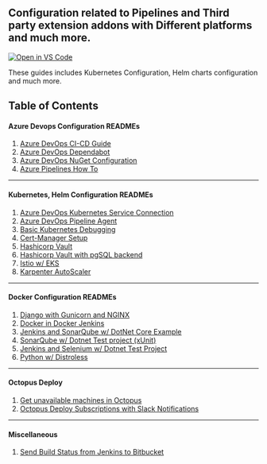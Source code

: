 ## Configuration related to Pipelines and Third party extension addons with Different platforms and much more.
[![Open in VS Code](https://img.shields.io/badge/preview%20in-vscode.dev-blue)](https://open.vscode.dev/meet86/configuration-readme)

These guides includes Kubernetes Configuration, Helm charts configuration and much more.

## Table of Contents

#### Azure Devops Configuration READMEs
1. [Azure DevOps CI-CD Guide](https://github.com/meet86/configuration-readme/blob/main/azure-devops-ci-cd-guide/README.md)
2. [Azure DevOps Dependabot](https://github.com/meet86/configuration-readme/blob/main/azure-devops-dependabot/README.md)
3. [Azure DevOps NuGet Configuration](https://github.com/meet86/configuration-readme/blob/main/azure-devops-nuget-config/README.md)
4. [Azure Pipelines How To](https://github.com/meet86/configuration-readme/blob/main/azure-pipelines-how-to/README.md)
<hr>

#### Kubernetes, Helm Configuration READMEs
1. [Azure DevOps Kubernetes Service Connection](https://github.com/meet86/configuration-readme/blob/main/azure-devops-kubernetes-service-connection/README.md)
2. [Azure DevOps Pipeline Agent](https://github.com/meet86/configuration-readme/blob/main/azure-pipeline-linux-k8s-agent/README.md)
3. [Basic Kubernetes Debugging](https://github.com/meet86/configuration-readme/blob/main/basic-kubernetes-debugging/README.md)
4. [Cert-Manager Setup](https://github.com/meet86/configuration-readme/blob/main/cert-manager-setup/README.md)
5. [Hashicorp Vault](https://github.com/meet86/configuration-readme/blob/main/hashicorp-vault-kubernetes/README.md)
6. [Hashicorp Vault with pgSQL backend](https://github.com/meet86/configuration-readme/tree/main/hashicorp-vault-pgsql-backend)
7. [Istio w/ EKS](https://github.com/meet86/configuration-readme/blob/main/istio-eks-setup/README.md)
8. [Karpenter AutoScaler](https://github.com/meet86/configuration-readme/blob/main/karpenter-autoscaler-eks/README.md)
<hr>

#### Docker Configuration READMEs
1. [Django with Gunicorn and NGINX](https://github.com/meet86/configuration-readme/tree/main/django-docker-gunicorn-nginx)
2. [Docker in Docker Jenkins](https://github.com/meet86/configuration-readme/tree/main/jenkins-dind)
3. [Jenkins and SonarQube w/ DotNet Core Example](https://github.com/meet86/configuration-readme/tree/main/jenkins-dind-sonarqube-dotnet-core)
4. [SonarQube w/ Dotnet Test project (xUnit)](https://github.com/meet86/configuration-readme/tree/main/dotnet-xunit-tests-sonarqube)
5. [Jenkins and Selenium w/ Dotnet Test Project](https://github.com/meet86/configuration-readme/tree/main/dotnet-selenium-jenkins-dind)
6. [Python w/ Distroless](https://github.com/meet86/configuration-readme/blob/main/distroless-python/README.md)
<hr>

#### Octopus Deploy
1. [Get unavailable machines in Octopus](https://github.com/meet86/configuration-readme/blob/main/octopus-get-unhealthy-machines/README.md)
2. [Octopus Deploy Subscriptions with Slack Notifications](https://github.com/meet86/configuration-readme/blob/main/octopus-lambda-slack-notification/README.md)

<hr>

#### Miscellaneous
1. [Send Build Status from Jenkins to Bitbucket](https://github.com/meet86/configuration-readme/blob/main/jenkins-send-status-bitbucket/README.md)
   